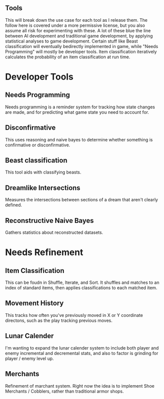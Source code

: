 ## Tools
This will break down the use case for each tool as I release them. The follow here is covered under a more permissive license, but you also assume all risk for experimenting with these. A lot of these blue the line between AI development and traditional game development, by applying statistical analyses to game development. Certain stuff like Beast classification will eventually bedirectly implemented in game, while "Needs Programming" will mostly be developer tools. Item classification iteratively calculates the probability of an item classification at run time.

# Developer Tools
## Needs Programming
Needs programming is a reminder system for tracking how state changes are made, and for predicting what game state you need to account for.

## Disconfirmative
This uses reasoning and naive bayes to determine whether something is confirmative or disconfirmative.

## Beast classification
This tool aids with classifying beasts.

## Dreamlike Intersections
Measures the intersections between sections of a dream that aren't clearly defined.

## Reconstructive Naive Bayes
Gathers statistics about reconstructed datasets.

# Needs Refinement
## Item Classification
This can be foudn in Shuffle, Iterate, and Sort. It shuffles and matches to an index of standard items, then applies classifications to each matched item.

## Movement History
This tracks how often you've previously moved in X or Y coordinate directons, such as the play tracking previous moves.

## Lunar Calender
I'm wanting to expand the lunar calender system to include both player and enemy incremental and decremental stats, and also to factor is grinding for player / enemy level up.

## Merchants
Refinement of marchant system. Right now the idea is to implement Shoe Merchants / Cobblers, rather than traditional armor shops.
